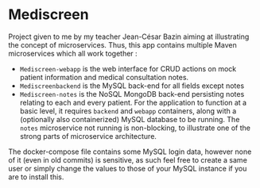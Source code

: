 # Mediscreen
Project given to me by my teacher Jean-César Bazin aiming at illustrating the concept of microservices. Thus, this app contains multiple Maven microservices which all work together :
- `Mediscreen-webapp` is the web interface for CRUD actions on mock patient information and medical consultation notes.
- `Mediscreenbackend` is the MySQL back-end for all fields except notes
- `Mediscreen-notes` is the NoSQL MongoDB back-end persisting notes relating to each and every patient.
For the application to function at a basic level, it requires `backend` and `webapp` containers, along with a (optionally also containerized) MySQL database to be running. The `notes` microservice not running is non-blocking, to illustrate one of the strong parts of microservice architecture.

The docker-compose file contains some MySQL login data, however none of it (even in old commits) is sensitive, as such feel free to create a same user or simply change the values to those of your MySQL instance if you are to install this.
